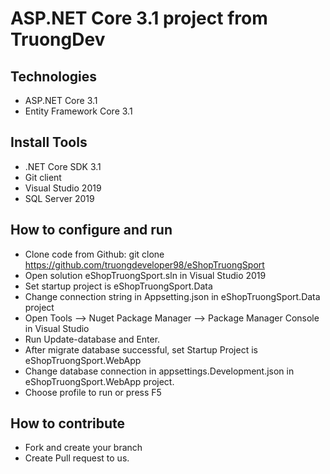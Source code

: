 # ASP.NET Core 3.1 project from TruongDev
## Technologies
- ASP.NET Core 3.1
- Entity Framework Core 3.1
## Install Tools
- .NET Core SDK 3.1
- Git client
- Visual Studio 2019
- SQL Server 2019
## How to configure and run
- Clone code from Github: git clone https://github.com/truongdeveloper98/eShopTruongSport
- Open solution eShopTruongSport.sln in Visual Studio 2019
- Set startup project is eShopTruongSport.Data
- Change connection string in Appsetting.json in eShopTruongSport.Data project
- Open Tools --> Nuget Package Manager -->  Package Manager Console in Visual Studio
- Run Update-database and Enter.
- After migrate database successful, set Startup Project is eShopTruongSport.WebApp
- Change database connection in appsettings.Development.json in eShopTruongSport.WebApp project.
- Choose profile to run or press F5
## How to contribute
- Fork and create your branch
- Create Pull request to us.